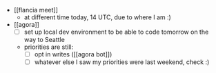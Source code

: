- [[flancia meet]]
  - at different time today, 14 UTC, due to where I am :)
- [[agora]]
  - [ ] set up local dev environment to be able to code tomorrow on the way to Seattle
  - priorities are still:
    - [ ] opt in writes ([[agora bot]])
    - [ ] whatever else I saw my priorities were last weekend, check :)

